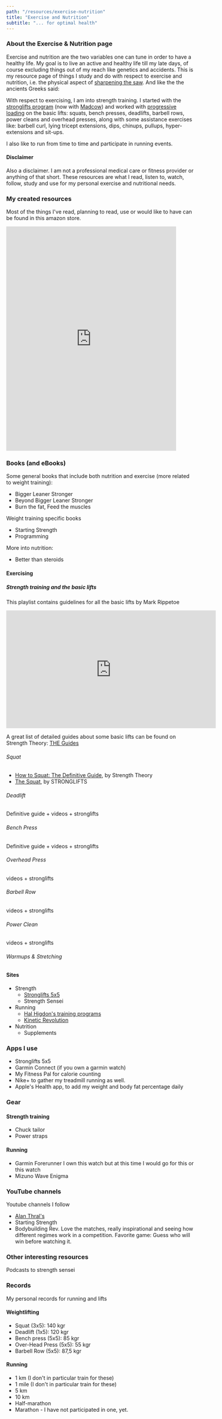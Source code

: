 ```yaml
---
path: "/resources/exercise-nutrition"
title: "Exercise and Nutrition"
subtitle: "... for optimal health"
---
```


### About the Exercise & Nutrition page

  Exercise and nutrition are the two variables one can tune in order to have a
  healthy life. My goal is to live an active and healthy life till my late days, 
  of course excluding things out of my reach like genetics and accidents. This is 
  my resource page of things I study and do with respect to exercise and nutrition, 
  i.e. the physical aspect of [sharpening the saw](http://amzn.to/2gcl7Rc). And like 
  the the ancients Greeks said: 

  With respect to exercising, I am into strength training. I started with the
  [stronglifts program](https://stronglifts.com/) (now with [Madcow](https://stronglifts.com/madcow-5x5-training-programs/))
  and worked with [progressive loading](https://en.wikipedia.org/wiki/Milo_of_Croton#Feats_of_strength) 
  on the basic lifts: squats, bench presses, deadlifts, barbell rows, power cleans 
  and overhead presses, along with some assistance exercises like: barbell curl, 
  lying tricept extensions, dips, chinups, pullups, hyper-extensions and sit-ups.
  
  I also like to run from time to time and participate in running events.

  #### Disclaimer

  Also a disclaimer. I am not a professional medical care or fitness provider 
  or anything of that short. These resources are what I read, listen to, watch, 
  follow, study and use for my personal exercise and nutritional needs.

  ### My created resources

  Most of the things I've read, planning to read, use or would like to have can 
  be found in this amazon store.
  
  <iframe src="http://astore.amazon.com/sotarefs-20" width="90%" height="600" frameborder="0" scrolling="no"></iframe>
  
  ### Books (and eBooks)

  Some general books that include both nutrition and exercise (more related to
  weight training):
  - Bigger Leaner Stronger
  - Beyond Bigger Leaner Stronger
  - Burn the fat, Feed the muscles

  Weight training specific books
  - Starting Strength
  - Programming

  More into nutrition:
  - Better than steroids

  #### Exercising

  ##### Strength training and the basic lifts

  This playlist contains guidelines for all the basic lifts by Mark Rippetoe

  <iframe width="560" height="315" src="https://www.youtube.com/embed/videoseries?list=PLLIasrSrFGdSNbeOT8Agw9N301qCHpRU0" frameborder="0" allowfullscreen></iframe>
  
  A great list of detailed guides about some basic lifts can be found on Strength Theory: [THE Guides](http://strengtheory.com/guides/)

  ###### Squat

  - [How to Squat: The Definitive Guide](http://strengtheory.com/how-to-squat/), by Strength Theory
  - [The Squat](https://stronglifts.com/squat/), by STRONGLIFTS
 
  ###### Deadlift

  Definitive guide + videos + stronglifts

  ###### Bench Press

  Definitive guide + videos + stronglifts

  ###### Overhead Press

  videos + stronglifts

  ###### Barbell Row

  videos + stronglifts

  ###### Power Clean

  videos + stronglifts
  
  ###### Warmups & Stretching

  #### Sites

  - Strength
    - [Stronglifts 5x5](http://stronglifts.com/)
    - Strength Sensei
  - Running
     - [Hal Higdon's training programs](http://www.halhigdon.com/)
     - [Kinetic Revolution](http://www.kinetic-revolution.com/)
  - Nutrition
    - Supplements

  ### Apps I use

  - Stronglifts 5x5
  - Garmin Connect (if you own a garmin watch)
  - My Fitness Pal for calorie counting
  - Nike+ to gather my treadmill running as well.
  - Apple's Health app, to add my weight and body fat percentage daily

  ### Gear

  #### Strength training

  - Chuck tailor
  - Power straps

  #### Running

  - Garmin Forerunner I own this watch but at this time I would go for this or this watch
  - Mizuno Wave Enigma

  ### YouTube channels

  Youtube channels I follow

  - [Alan Thral's](https://www.youtube.com/user/athrall7)
  - Starting Strength
  - Bodybuilding Rev. Love the matches, really inspirational and seeing how different regimes work in a competition. Favorite game: Guess who will win before watching it.

  ### Other interesting resources

  Podcasts to strength sensei

  ### Records

  My personal records for running and lifts

  #### Weightlifting
  
  - Squat (3x5): 140 kgr
  - Deadlift (1x5): 120 kgr
  - Bench press (5x5): 85 kgr
  - Over-Head Press (5x5): 55 kgr
  - Barbell Row (5x5): 87,5 kgr

  #### Running
  
  - 1 km (I don't in particular train for these)
  - 1 mile (I don't in particular train for these)
  - 5 km
  - 10 km
  - Half-marathon
  - Marathon - I have not participated in one, yet.  
